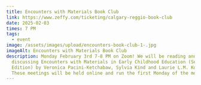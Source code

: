 ```yaml
---
title: Encounters with Materials Book Club
link: https://www.zeffy.com/ticketing/calgary-reggio-book-club
date: 2025-02-03
times: 7 PM
tags:
  - event
image: /assets/images/upload/encounters-book-club-1-.jpg
imageAlt: Encounters with Materials Book Club
description: Monday February 3rd 7-8 PM on Zoom! We will be reading and
  discussing Encounters with Materials in Early Childhood Education (Second
  Edition) by Veronica Pacini-Ketchabaw, Sylvia Kind and Laurie L.M. Kocher.
  These meetings will be held online and run the first Monday of the month.
---
```

